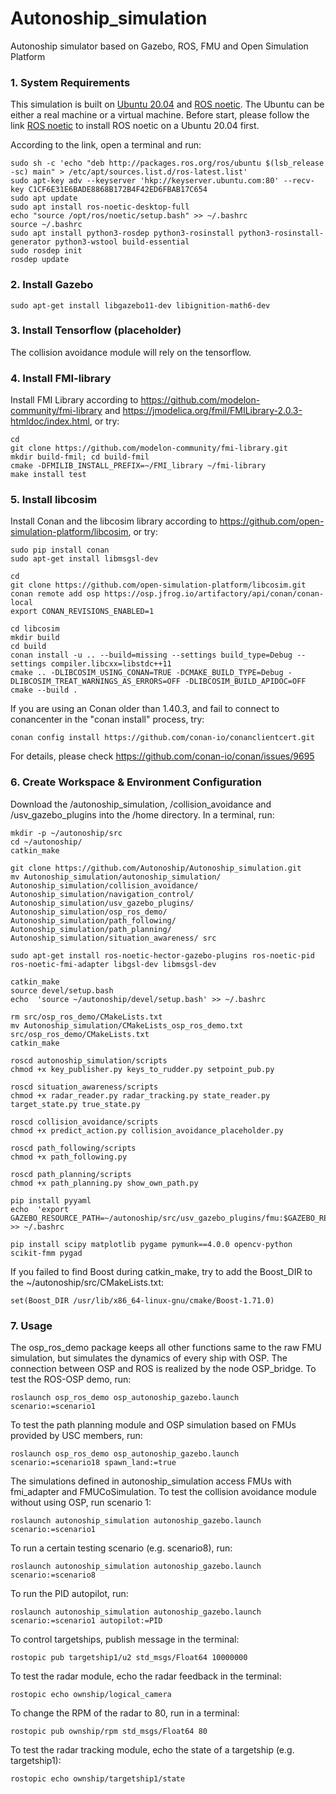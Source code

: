 # Autonoship_simulation
Autonoship simulator based on Gazebo, ROS, FMU and Open Simulation Platform


### 1. System Requirements

This simulation is built on [Ubuntu 20.04](https://releases.ubuntu.com/20.04/) and [ROS noetic](http://wiki.ros.org/noetic/Installation/Ubuntu). The Ubuntu can be either a real machine or a virtual machine.
Before start, please follow the link [ROS noetic](http://wiki.ros.org/noetic/Installation/Ubuntu) to install ROS noetic on a Ubuntu 20.04 first.

According to the link, open a terminal and run:

    sudo sh -c 'echo "deb http://packages.ros.org/ros/ubuntu $(lsb_release -sc) main" > /etc/apt/sources.list.d/ros-latest.list'
    sudo apt-key adv --keyserver 'hkp://keyserver.ubuntu.com:80' --recv-key C1CF6E31E6BADE8868B172B4F42ED6FBAB17C654
    sudo apt update
    sudo apt install ros-noetic-desktop-full
    echo "source /opt/ros/noetic/setup.bash" >> ~/.bashrc
    source ~/.bashrc
    sudo apt install python3-rosdep python3-rosinstall python3-rosinstall-generator python3-wstool build-essential
    sudo rosdep init
    rosdep update

### 2. Install Gazebo

    sudo apt-get install libgazebo11-dev libignition-math6-dev

### 3. Install Tensorflow (placeholder)

The collision avoidance module will rely on the tensorflow.
    
### 4. Install FMI-library

Install FMI Library according to https://github.com/modelon-community/fmi-library and https://jmodelica.org/fmil/FMILibrary-2.0.3-htmldoc/index.html, or try:

    cd 
    git clone https://github.com/modelon-community/fmi-library.git
    mkdir build-fmil; cd build-fmil
    cmake -DFMILIB_INSTALL_PREFIX=~/FMI_library ~/fmi-library
    make install test

### 5. Install libcosim

Install Conan and the libcosim library according to https://github.com/open-simulation-platform/libcosim, or try:

    sudo pip install conan
    sudo apt-get install libmsgsl-dev
    
    cd 
    git clone https://github.com/open-simulation-platform/libcosim.git
    conan remote add osp https://osp.jfrog.io/artifactory/api/conan/conan-local
    export CONAN_REVISIONS_ENABLED=1
    
    cd libcosim
    mkdir build
    cd build
    conan install -u .. --build=missing --settings build_type=Debug --settings compiler.libcxx=libstdc++11
    cmake .. -DLIBCOSIM_USING_CONAN=TRUE -DCMAKE_BUILD_TYPE=Debug -DLIBCOSIM_TREAT_WARNINGS_AS_ERRORS=OFF -DLIBCOSIM_BUILD_APIDOC=OFF
    cmake --build .

If you are using an Conan older than 1.40.3, and fail to connect to conancenter in the "conan install" process, try:

    conan config install https://github.com/conan-io/conanclientcert.git

For details, please check https://github.com/conan-io/conan/issues/9695

### 6. Create Workspace & Environment Configuration

Download the /autonoship_simulation, /collision_avoidance and /usv_gazebo_plugins into the /home directory. In a terminal, run:
 
    mkdir -p ~/autonoship/src
    cd ~/autonoship/
    catkin_make

    git clone https://github.com/Autonoship/Autonoship_simulation.git
    mv Autonoship_simulation/autonoship_simulation/ Autonoship_simulation/collision_avoidance/ Autonoship_simulation/navigation_control/ Autonoship_simulation/usv_gazebo_plugins/ Autonoship_simulation/osp_ros_demo/ Autonoship_simulation/path_following/ Autonoship_simulation/path_planning/ Autonoship_simulation/situation_awareness/ src

    sudo apt-get install ros-noetic-hector-gazebo-plugins ros-noetic-pid ros-noetic-fmi-adapter libgsl-dev libmsgsl-dev

    catkin_make
    source devel/setup.bash
    echo  'source ~/autonoship/devel/setup.bash' >> ~/.bashrc 

    rm src/osp_ros_demo/CMakeLists.txt 
    mv Autonoship_simulation/CMakeLists_osp_ros_demo.txt src/osp_ros_demo/CMakeLists.txt
    catkin_make

    roscd autonoship_simulation/scripts
    chmod +x key_publisher.py keys_to_rudder.py setpoint_pub.py

    roscd situation_awareness/scripts
    chmod +x radar_reader.py radar_tracking.py state_reader.py target_state.py true_state.py

    roscd collision_avoidance/scripts
    chmod +x predict_action.py collision_avoidance_placeholder.py
    
    roscd path_following/scripts
    chmod +x path_following.py
    
    roscd path_planning/scripts
    chmod +x path_planning.py show_own_path.py

    pip install pyyaml
    echo  'export GAZEBO_RESOURCE_PATH=~/autonoship/src/usv_gazebo_plugins/fmu:$GAZEBO_RESOURCE_PATH' >> ~/.bashrc 
    
    pip install scipy matplotlib pygame pymunk==4.0.0 opencv-python scikit-fmm pygad

If you failed to find Boost during catkin_make, try to add the Boost_DIR to the ~/autonoship/src/CMakeLists.txt:
    
    set(Boost_DIR /usr/lib/x86_64-linux-gnu/cmake/Boost-1.71.0)


### 7. Usage

The osp_ros_demo package keeps all other functions same to the raw FMU simulation, but simulates the dynamics of every ship with OSP. The connection between OSP and ROS is realized by the node OSP_bridge. To test the ROS-OSP demo, run:

    roslaunch osp_ros_demo osp_autonoship_gazebo.launch scenario:=scenario1

To test the path planning module and OSP simulation based on FMUs provided by USC members, run:

    roslaunch osp_ros_demo osp_autonoship_gazebo.launch scenario:=scenario18 spawn_land:=true

The simulations defined in autonoship_simulation access FMUs with fmi_adapter and FMUCoSimulation. To test the collision avoidance module without using OSP, run scenario 1:

    roslaunch autonoship_simulation autonoship_gazebo.launch scenario:=scenario1
    
To run a certain testing scenario (e.g. scenario8), run:
    
    roslaunch autonoship_simulation autonoship_gazebo.launch scenario:=scenario8

To run the PID autopilot, run: 

    roslaunch autonoship_simulation autonoship_gazebo.launch scenario:=scenario1 autopilot:=PID
    
To control targetships, publish message in the terminal:

    rostopic pub targetship1/u2 std_msgs/Float64 10000000
    
To test the radar module, echo the radar feedback in the terminal:

    rostopic echo ownship/logical_camera

To change the RPM of the radar to 80, run in a terminal:

    rostopic pub ownship/rpm std_msgs/Float64 80
    
To test the radar tracking module, echo the state of a targetship (e.g. targetship1):

    rostopic echo ownship/targetship1/state

